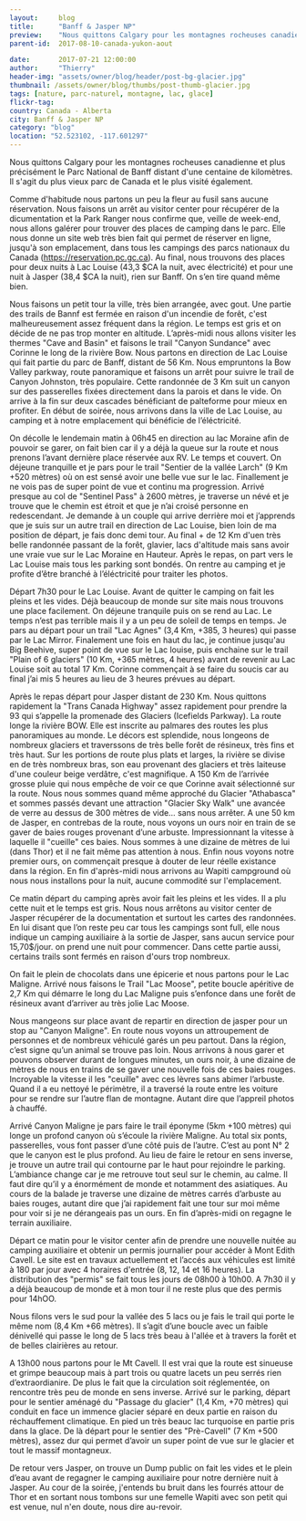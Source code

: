 ```yaml
---
layout:     blog
title:      "Banff & Jasper NP"
preview:    "Nous quittons Calgary pour les montagnes rocheuses canadienne et plus précisément le Parc National de Banff distant d'une centaine de kilomètres. Il s'agit du... "
parent-id:  2017-08-10-canada-yukon-aout

date:       2017-07-21 12:00:00
author:     "Thierry"
header-img: "assets/owner/blog/header/post-bg-glacier.jpg"
thumbnail: /assets/owner/blog/thumbs/post-thumb-glacier.jpg
tags: [nature, parc-naturel, montagne, lac, glace]
flickr-tag: 
country: Canada - Alberta
city: Banff & Jasper NP
category: "blog"
location: "52.523102, -117.601297"
---
```


Nous quittons Calgary pour les montagnes rocheuses canadienne et plus précisément le Parc National de Banff distant d'une centaine de kilomètres. Il s'agit du plus vieux parc de Canada et le plus visité également.


Comme d'habitude nous partons un peu la fleur au fusil sans aucune réservation. Nous faisons un arrêt au visitor center pour récupérer de la dicumentation et la Park Ranger nous confirme que, veille de week-end, nous allons galérer pour trouver des places de camping dans le parc. Elle nous donne un site web très bien fait qui permet de réserver en ligne, jusqu'à son emplacement, dans tous les campings des parcs nationaux du Canada (https://reservation.pc.gc.ca). Au final, nous trouvons des places pour deux nuits à Lac Louise (43,3 $CA la nuit, avec électricité) et pour une nuit à Jasper (38,4 $CA la nuit), rien sur Banff. On s’en tire quand même bien. 

Nous faisons un petit tour la ville, très bien arrangée, avec gout. Une partie des trails de Bannf est fermée en raison d'un incendie de forêt, c'est malheureusement assez fréquent dans la région. Le temps est gris et on décide de ne pas trop monter en altitude. L’après-midi nous allons visiter les thermes "Cave and Basin" et faisons le trail "Canyon Sundance" avec Corinne le long de la rivière Bow. Nous partons en direction de Lac Louise qui fait partie du parc de Banff, distant de 56 Km. Nous empruntons la Bow Valley parkway, route panoramique et faisons un arrêt pour suivre le trail de Canyon Johnston, très populaire. Cette randonnée de 3 Km suit un canyon sur des passerelles fixées directement dans la parois et dans le vide. On arrive à la fin sur deux cascades bénéficiant de palteforme pour mieux en profiter. En début de soirée, nous arrivons dans la ville de Lac Louise, au camping et à notre emplacement qui bénéficie de l’éléctricité. 

On décolle le lendemain matin à 06h45 en direction au lac Moraine afin de pouvoir se garer, on fait bien car il y a déjà la queue sur la route et nous prenons l’avant dernière place réservée aux RV. Le temps et couvert. On déjeune tranquille et je pars pour le trail "Sentier de la vallée Larch" (9 Km +520 mètres) où on est sensé avoir une belle vue sur le lac. Finallement je ne vois pas de super point de vue et continu ma progression. Arrivé presque au col de "Sentinel Pass" à 2600 mètres, je traverse un névé et je trouve que le chemin est étroit et que je n’ai croisé personne en redescendant. Je demande à un couple qui arrive derrière moi et j’apprends que je suis sur un autre trail en direction de Lac Louise, bien loin de ma position de départ, je fais donc demi tour. Au final + de 12 Km d'uen très belle randonnée passant de la forêt, glavier, lacs d'altitude mais sans avoir une vraie vue sur le Lac Moraine en Hauteur. Après le repas, on part vers le Lac Louise mais tous les parking sont bondés. On rentre au camping et je profite d’être branché à l’éléctricité pour traiter les photos. 

Départ 7h30 pour le Lac Louise. Avant de quitter le camping on fait les pleins et les vides. Déjà beaucoup de monde sur site mais nous trouvons une place facilement. On déjeune tranquile puis on se rend au Lac. Le temps n’est pas terrible mais il y a un peu de soleil de temps en temps. Je pars au départ pour un trail "Lac Agnes" (3,4 Km, +385, 3 heures) qui passe par le Lac Mirror. Finalement une fois en haut du lac, je continue jusqu'au Big Beehive, super point de vue sur le Lac louise, puis enchaine sur le trail "Plain of 6 glaciers" (10 Km, +365 mètres, 4 heures) avant de revenir au Lac Louise soit au total 17 Km. Corinne commençait à se faire du soucis car au final j’ai mis 5 heures au lieu de 3 heures prévues au départ. 


Après le repas départ pour Jasper distant de 230 Km. Nous quittons rapidement la "Trans Canada Highway" assez rapidement pour prendre la 93 qui s’appelle la promenade des Glaciers (Icefields Parkway). La route longe la rivière BOW. Elle est inscrite au palmares des routes les plus panoramiques au monde. Le décors est splendide, nous longeons de nombreux glaciers et traverssons de très belle forêt de résineux, très fins et très haut. Sur les portions de route plus plats et larges, la rivière se divise en de très nombreux bras, son eau provenant des glaciers et très laiteuse d'une couleur beige verdâtre, c'est magnifique. A 150 Km de l’arrivée grosse pluie qui nous empêche de voir ce que Corinne avait sélectionné sur la route. Nous nous sommes quand même approché du Glacier "Athabasca" et sommes passés devant une attraction "Glacier Sky Walk" une avancée de verre au dessus de 300 mètres de vide… sans nous arrêter. A une 50 km de Jasper, en contrebas de la route, nous voyons un ours noir en train de se gaver de baies rouges provenant d’une arbuste. Impressionnant la vitesse à laquelle il "cueille" ces baies. Nous sommes à une dizaine de mètres de lui (dans Thor) et il ne fait même pas attention à nous. Enfin nous voyons notre premier ours, on commençait presque à douter de leur réelle existance dans la région. En fin d'après-midi nous arrivons au Wapiti campground où nous nous installons pour la nuit, aucune commodité sur l'emplacement.

Ce matin départ du camping après avoir fait les pleins et les vides. Il a plu cette nuit et le temps est gris. Nous nous arrêtons au visitor center de Jasper récupérer de la documentation et surtout les cartes des randonnées. En lui disant que l’on reste peu car tous les campings sont full, elle nous indique un camping auxiliaire à la sortie de Jasper, sans aucun service pour 15,70$/jour. on prend une nuit pour commencer. Dans cette partie aussi, certains trails sont fermés en raison d'ours trop nombreux.

On fait le plein de chocolats dans une épicerie et nous partons pour le Lac Maligne. Arrivé nous faisons le Trail "Lac Moose", petite boucle apéritive de 2,7 Km qui démarre le long du Lac Maligne puis s’enfonce dans une forêt de résineux avant d’arriver au très jolie Lac Moose.


Nous mangeons sur place avant de repartir en direction de jasper pour un stop au "Canyon Maligne". En route nous voyons un attroupement de personnes et de nombreux véhiculé garés un peu partout. Dans la région, c’est signe qu’un animal se trouve pas loin. Nous arrivons à nous garer et pouvons observer durant de longues minutes, un ours noir, à une dizaine de mètres de nous en trains de se gaver une nouvelle fois de ces baies rouges. Incroyable la vitesse il les "ceuille" avec ces lèvres sans abimer l’arbuste. Quand il a eu nettoyé le périmètre, il a traversé la route entre les voiture pour se rendre sur l’autre flan de montagne. Autant dire que l’appreil photos à chauffé.



Arrivé Canyon Maligne je pars faire le trail éponyme (5km +100 mètres) qui longe un profond canyon où s’écoule la rivière Maligne. Au total six ponts, passerelles, vous font passer d’une côté puis de l’autre. C’est au pont N° 2 que le canyon est le plus profond. Au lieu de faire le retour en sens inverse, je trouve un autre trail qui contourne par le haut pour rejoindre le parking. L’ambiance change car je me retrouve tout seul sur le chemin, au calme. Il faut dire qu’il y a énormément de monde et notamment des asiatiques. Au cours de la balade je traverse une dizaine de mètres carrés d’arbuste au baies rouges, autant dire que j’ai rapidement fait une tour sur moi même pour voir si je ne dérangeais pas un ours. En fin d’après-midi on regagne le terrain auxiliaire.

Départ ce matin pour le visitor center afin de prendre une nouvelle nuitée au camping auxiliaire et obtenir un permis journalier pour accéder à Mont Edith Cavell. Le site est en travaux actuellement et l’accés aux véhicules est limité à 180 par jour avec 4 horaires d'entrée (8, 12, 14 et 16 heures). La distribution des "permis" se fait tous les jours de 08h00 à 10h00. A 7h30 il y a déjà beaucoup de monde et à mon tour il ne reste plus que des permis pour 14hOO.

Nous filons vers le sud pour la vallée des 5 lacs ou je fais le trail qui porte le même nom (8,4 Km +66 mètres). Il s’agit d’une boucle avec un faible dénivellé qui passe le long de 5 lacs très beau à l'allée et à travers la forêt et de belles clairières au retour.

A 13h00 nous partons pour le Mt Cavell. Il est vrai que la route est sinueuse et grimpe beaucoup mais à part trois ou quatre lacets un peu serrés rien d’extraordianire. De plus le fait que la circulation soit réglementée, on rencontre très peu de monde en sens inverse. Arrivé sur le parking, départ pour le sentier aménagé du "Passage du glacier" (1,4 Km, +70 mètres) qui conduit en face un immence glacier séparé en deux partie en raison du réchauffement climatique. En pied un très beauc lac turquoise en partie pris dans la glace. De là départ pour le sentier des "Prè-Cavell" (7 Km +500 mètres), assez dur qui permet d’avoir un super point de vue sur le glacier et tout le massif montagneux.

De retour vers Jasper, on trouve un Dump public on fait les vides et le plein d’eau avant de regagner le camping auxiliaire pour notre dernière nuit à Jasper. Au cour de la soirée, j'entends bu bruit dans les fourrés attour de Thor et en sortant nous tombons sur une femelle Wapiti avec son petit qui est venue, nul n'en doute, nous dire au-revoir. 
